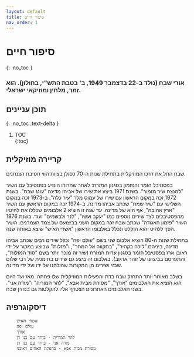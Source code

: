 ```yaml
---
layout: default
title: סיפור חיים
nav_order: 1
---
```


# סיפור חיים
{: .no_toc }

### אורי שבח (נולד ב-22 בדצמבר 1949, ב' בטבת התש"י, בחולון). הוא זמר, מלחין ומוזיקאי ישראלי.

## תוכן עניינים
{: .no_toc .text-delta }                                                        
                                                                                
1. TOC                                                                          
{:toc} 


## קריירה מוזיקלית

שבח החל את דרכו המוזיקלית בתחילת שנות ה-70 כסולן בצוות הווי חטיבת הצנחנים.

בפסטיבל הזמר והפזמון בסגנון המזרח: לאחר שחרורו הופיע בפסטיבל עם השיר "למנצח שיר מזמור". בשנת 1971 ביצע את שירו של אביהו מדינה "עונג שבת". בשנת 1972 זכה במקום הראשון עם שירו של עמוס מלר "עיר כלה". ב-1973 זכה במקום השלישי עם "שיר שמח" שכתב אביהו מדינה. ב-1974 זכה במקום הראשון עם השיר "ארץ אהובה", אף הוא של מדינה. עד שנה זו הוציא 2 אלבומים שכללו את להיטיו מהפסטיבלים לצד שירים נוספים כמו "יעקב ועשו", "לנר ולבשמים" ועוד. בשנת 1976 השיר "פזמון האגודה" שכתב שבח זכה במקום השני בביצועם של צמד העמרנים. השיר הפך ללהיט והוא הוקלט ונכלל באלבומו הראשון "אשרי האיש" שיצא באותה שנה.

בתחילת שנות ה-80 הוציא אלבום שני בשם "עולם יפה" וכלל שירים רבים שכתב אביהו מדינה, ביניהם "לילה בקהיר", "בתקווה אל המחר", ו"מזלות" שבוצע במקור על ידי ראובן ארז בפסטיבל הזמר בסגנון עדות המזרח (שיר זה מוכר יותר בשם "סוד המזלות", והתפרסם בביצועו של זוהר ארגוב). באלבום זה ביצע גם שירים בתימנית של רבי שלום שבזי ושירים מן המקורות שהולחנו על ידו ועל ידי מדינה.

בשלב מאוחר יותר התחזק שבח בדת והפעילות המוזיקלית שלו פחתה. מאז ועד היום הוא הוציא את האלבומים "אודך", "מסורת מבית אבא", "להר המוריה" ו"מודה אני". בשני האלבומים האחרונים הצטרף אליו להקלטות גם בנו רן שבח.

## דיסקוגרפיה
```
    אשרי האיש
    עולם יפה
    אודך
    להר המוריה - ביחד עם בנו רן
    מודה אני - ביחד עם בנו רן
    מסורת מבית אבא - בהפקת האחים ראובני
```
